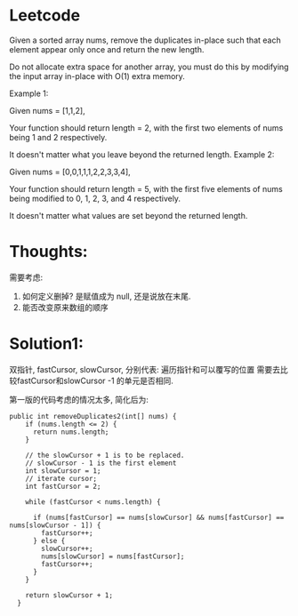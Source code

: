 # Leetcode

Given a sorted array nums, remove the duplicates in-place such that each element appear only once and return the new length.

Do not allocate extra space for another array, you must do this by modifying the input array in-place with O(1) extra memory.

Example 1:

Given nums = [1,1,2],

Your function should return length = 2, with the first two elements of nums being 1 and 2 respectively.

It doesn't matter what you leave beyond the returned length.
Example 2:

Given nums = [0,0,1,1,1,2,2,3,3,4],

Your function should return length = 5, with the first five elements of nums being modified to 0, 1, 2, 3, and 4 respectively.

It doesn't matter what values are set beyond the returned length.

# Thoughts:

需要考虑:

1. 如何定义删掉? 是赋值成为 null, 还是说放在末尾.
2. 能否改变原来数组的顺序

# Solution1:

双指针, fastCursor, slowCursor, 分别代表: 遍历指针和可以覆写的位置
需要去比较fastCursor和slowCursor -1 的单元是否相同.

第一版的代码考虑的情况太多, 简化后为:

```
public int removeDuplicates2(int[] nums) {
    if (nums.length <= 2) {
      return nums.length;
    }

    // the slowCursor + 1 is to be replaced.
    // slowCursor - 1 is the first element
    int slowCursor = 1;
    // iterate cursor;
    int fastCursor = 2;

    while (fastCursor < nums.length) {

      if (nums[fastCursor] == nums[slowCursor] && nums[fastCursor] == nums[slowCursor - 1]) {
        fastCursor++;
      } else {
        slowCursor++;
        nums[slowCursor] = nums[fastCursor];
        fastCursor++;
      }
    }

    return slowCursor + 1;
  }

```
